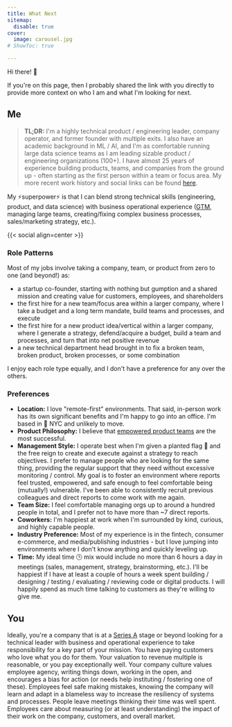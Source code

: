 ```yaml
---
title: What Next
sitemap:
  disable: true
cover:
  image: carousel.jpg
# ShowToc: true

---
```

Hi there! 👋

If you're on this page, then I probably shared the link with you directly to provide more context on who I am and what I'm looking for next.

## Me

> **TL;DR:** I'm a highly technical product / engineering leader, company operator, and former founder with multiple exits. I also have an academic background in ML / AI, and I'm as comfortable running large data science teams as I am leading sizable product / engineering organizations (100+).  I have almost 25 years of experience building products, teams, and companies from the ground up - often starting as the first person within a team or focus area.  My more recent work history and social links can be found [here](/).

My ⚡superpower⚡ is that I can blend strong technical skills (engineering, product, and data science) with business operational experience ([GTM](https://en.wikipedia.org/wiki/Go-to-market_strategy), managing large teams, creating/fixing complex business processes, sales/marketing strategy, etc.).

{{< social align=center >}}

### Role Patterns

Most of my jobs involve taking a company, team, or product from zero to one (and beyond!) as:

 * a startup co-founder, starting with nothing but gumption and a shared mission and creating value for customers, employees, and shareholders
 * the first hire for a new team/focus area within a larger company, where I take a budget and a long term mandate, build teams and processes, and execute
 * the first hire for a new product idea/vertical within a larger company, where I generate a strategy, defend/acquire a budget, build a team and processes, and turn that into net positive revenue
 * a new technical department head brought in to fix a broken team, broken product, broken processes, or some combination

I enjoy each role type equally, and I don't have a preference for any over the others.

### Preferences

 * **Location:** I love "remote-first" environments. That said, in-person work has its own significant benefits and I'm happy to go into an office. I'm based in 🗽 NYC and unlikely to move.
 * **Product Philosophy:** I believe that [empowered product teams](https://www.svpg.com/the-foundation-of-product/) are the most successful.
 * **Management Style:** I operate best when I'm given a planted flag 🏁 and the free reign to create and execute against a strategy to reach objectives.  I prefer to manage people who are looking for the same thing, providing the regular support that they need without excessive monitoring / control. My goal is to foster an environment where reports feel trusted, empowered, and safe enough to feel comfortable being (mutually!) vulnerable. I've been able to consistently recruit previous colleagues and direct reports to come work with me again.
 * **Team Size:** I feel comfortable managing orgs up to around a hundred people in total, and I prefer not to have more than ~7 direct reports.
 * **Coworkers:** I'm happiest at work when I'm surrounded by kind, curious, and highly capable people.
 * **Industry Preference:** Most of my experience is in the fintech, consumer e-commerce, and media/publishing industries - but I love jumping into environments where I don't know anything and quickly leveling up.
 * **Time:** My ideal time 🕒 mix would include no more than 6 hours a day in meetings (sales, management, strategy, brainstorming, etc.).  I'll be happiest if I have at least a couple of hours a week spent building / designing / testing / evaluating / reviewing code or digital products. I will happily spend as much time talking to customers as they're willing to give me.
 
## You

Ideally, you're a company that is at a [Series A](https://www.ycombinator.com/library/Ek-stages-of-startups#series-a) stage or beyond looking for a technical leader with business and operational experience to take responsibility for a key part of your mission.  You have paying customers who love what you do for them.  Your valuation to revenue multiple is reasonable, or you pay exceptionally well.  Your company culture values employee agency, writing things down, working in the open, and encourages a bias for action (or needs help instituting / fostering one of these). Employees feel safe making mistakes, knowing the company will learn and adapt in a blameless way to increase the resiliency of systems and processes.  People leave meetings thinking their time was well spent.  Employees care about measuring (or at least understanding) the impact of their work on the company, customers, and overall market.
